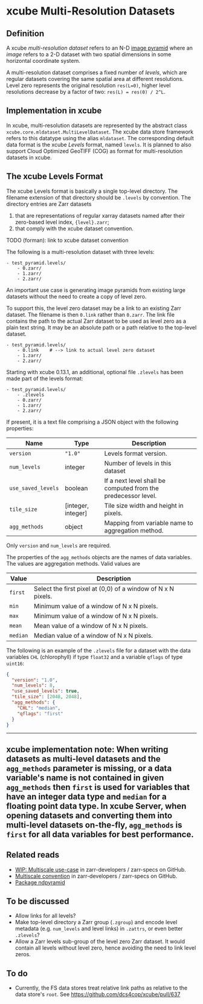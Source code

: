 xcube Multi-Resolution Datasets
===============================

Definition
----------

A xcube _multi-resolution dataset_ refers to an N-D [image 
pyramid](https://en.wikipedia.org/wiki/Pyramid_(image_processing)) 
where an _image_ refers to a 2-D dataset with two spatial dimensions
in some horizontal coordinate system.

A multi-resolution dataset comprises a fixed number of
_levels_, which are regular datasets covering the same spatial area at 
different resolutions. Level zero represents the original resolution 
`res(L=0)`, higher level resolutions decrease by a factor of two: 
`res(L) = res(0) / 2^L`.


Implementation in xcube
-----------------------

In xcube, multi-resolution datasets are represented by the abstract class
`xcube.core.mldataset.MultiLevelDataset`. The xcube data store framework
refers to this datatype using the alias `mldataset`. The corresponding
default data format is the xcube _Levels_ format, named `levels`.
It is planned to also support Cloud Optimized GeoTIFF (COG) as format 
for multi-resolution datasets in xcube.

The xcube Levels Format
-----------------------

The xcube Levels format is basically a single top-level directory. 
The filename extension of that directory should be `.levels` 
by convention. The directory entries are Zarr datasets   

1. that are representations of regular xarray datasets named after 
   their zero-based level index, `{level}.zarr`;
2. that comply with the xcube dataset convention.

TODO (forman): link to xcube dataset convention

The following is a multi-resolution dataset with three levels:

```text
- test_pyramid.levels/
    - 0.zarr/
    - 1.zarr/
    - 2.zarr/
```

An important use case is generating image pyramids from existing large 
datasets without the need to create a copy of level zero.

To support this, the level zero dataset may be a link to an existing 
Zarr dataset. The filename is then `0.link` rather than `0.zarr`. 
The link file contains the path to the actual Zarr dataset 
to be used as level zero as a plain text string. It may be an absolute 
path or a path relative to the top-level dataset.

```text
- test_pyramid.levels/
    - 0.link    # --> link to actual level zero dataset
    - 1.zarr/
    - 2.zarr/
```

Starting with xcube 0.13.1, an additional, optional file `.zlevels` 
has been made part of the levels format:

```text
- test_pyramid.levels/
    - .zlevels
    - 0.zarr/
    - 1.zarr/
    - 2.zarr/
```

If present, it is a text file comprising a JSON object with the following 
properties:

| Name               | Type                 | Description                                                   |
|--------------------|----------------------|---------------------------------------------------------------|
| `version`          | `"1.0"`              | Levels format version.                                        |
| `num_levels`       | integer              | Number of levels in this dataset                              |
| `use_saved_levels` | boolean              | If a next level shall be computed from the predecessor level. |
| `tile_size`        | \[integer, integer\] | Tile size width and height in pixels.                         |
| `agg_methods`      | object               | Mapping from variable name to aggregation method.             |

Only `version` and `num_levels` are required.

The properties of the `agg_methods` objects are the names of data variables.
The values are aggregation methods. Valid values are

| Value    | Description                                                  |
|----------|--------------------------------------------------------------|
| `first`  | Select the first pixel at (0,0) of a window of N x N pixels. | 
| `min`    | Minimum value of a window of N x N pixels.                   | 
| `max`    | Minimum value of a window of N x N pixels.                   | 
| `mean`   | Mean value of a window of N x N pixels.                      | 
| `median` | Median value of a window of N x N pixels.                    | 

The following is an example of the `.zlevels` file for a dataset with the 
data variables `CHL` (chlorophyll) if type `float32` and a variable 
`qflags` of type `uint16`:

```json
{
  "version": "1.0",
  "num_levels": 8,
  "use_saved_levels": true,
  "tile_size": [2048, 2048],
  "agg_methods": {
    "CHL": "median",
    "qflags": "first"
  }
}
```

---
**xcube implementation note**: 
When writing datasets as multi-level datasets and the `agg_methods` 
parameter is missing, or a data variable's name is not contained in
given `agg_methods` then `first` is used for variables that have 
an integer data type and `median` for a floating point data type.
In xcube Server, when opening datasets and converting them into 
multi-level datasets on-the-fly, `agg_methods` is `first` for all 
data variables for best performance. 
---



Related reads
-------------

* [WIP: Multiscale use-case](https://github.com/zarr-developers/zarr-specs/issues/23)
  in zarr-developers / zarr-specs on GitHub.
* [Multiscale convention](https://github.com/zarr-developers/zarr-specs/issues/125)
  in zarr-developers / zarr-specs on GitHub.
* [Package ndpyramid](https://github.com/carbonplan/ndpyramid)

To be discussed
---------------

* Allow links for all levels?
* Make top-level directory a Zarr group (`.zgroup`)
  and encode level metadata (e.g. `num_levels` and level links) in `.zattrs`, or 
  even better `.zlevels`?
* Allow a Zarr levels sub-group of the level zero Zarr dataset.
  It would contain all levels without level zero, hence avoiding the need to 
  link level zeros. 

To do
-----

* Currently, the FS data stores treat relative link paths as relative
  to the data store's `root`. See https://github.com/dcs4cop/xcube/pull/637

